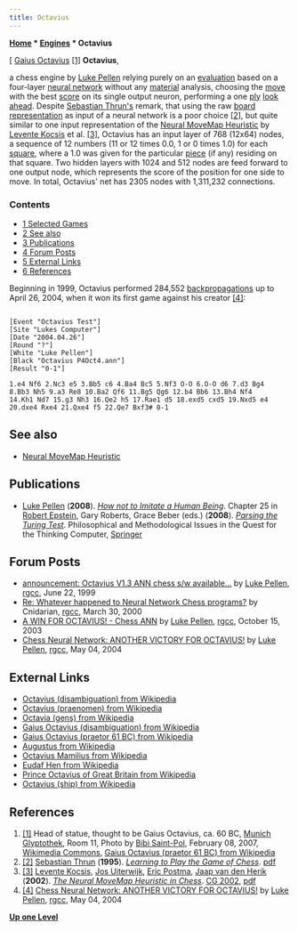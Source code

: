```yaml
---
title: Octavius
---
```

**[Home](Home "Home") \* [Engines](Engines "Engines") \* Octavius**



[ [Gaius Octavius](https://en.wikipedia.org/wiki/Gaius_Octavius_%28praetor_61_BC%29) <a id="cite-note-1" href="#cite-ref-1">[1]</a>
**Octavius**,  

a chess engine by [Luke Pellen](Luke_Pellen "Luke Pellen") relying purely on an [evaluation](Evaluation "Evaluation") based on a four-layer [neural network](Neural_Networks "Neural Networks") without any [material](Material "Material") analysis, choosing the [move](Moves "Moves") with the best [score](Score "Score") on its single output neuron, performing a one [ply](Ply "Ply") [look ahead](Search "Search"). 
Despite [Sebastian Thrun's](Sebastian_Thrun "Sebastian Thrun") remark, that using the raw [board representation](Board_Representation "Board Representation") as input of a neural network is a poor choice <a id="cite-note-2" href="#cite-ref-2">[2]</a>, but quite similar to one input representation of the [Neural MoveMap Heuristic](Neural_MoveMap_Heuristic "Neural MoveMap Heuristic") by [Levente Kocsis](Levente_Kocsis "Levente Kocsis") et al. <a id="cite-note-3" href="#cite-ref-3">[3]</a>, Octavius has an input layer of 768 (12x64) nodes, a sequence of 12 numbers (11 or 12 times 0.0, 1 or 0 times 1.0) for each [square](Squares "Squares"), where a 1.0 was given for the particular [piece](Pieces "Pieces") (if any) residing on that square. Two hidden layers with 1024 and 512 nodes are feed forward to one output node, which represents the score of the position for one side to move. In total, Octavius' net has 2305 nodes with 1,311,232 connections. 



### Contents


* [1 Selected Games](#selected-games)
* [2 See also](#see-also)
* [3 Publications](#publications)
* [4 Forum Posts](#forum-posts)
* [5 External Links](#external-links)
* [6 References](#references)






Beginning in 1999, Octavius performed 284,552 [backpropagations](Neural_Networks#Backpropagation "Neural Networks") up to April 26, 2004, when it won its first game against his creator <a id="cite-note-4" href="#cite-ref-4">[4]</a>:




```

[Event "Octavius Test"]
[Site "Lukes Computer"]
[Date "2004.04.26"]
[Round "?"]
[White "Luke Pellen"]
[Black "Octavius P4Oct4.ann"]
[Result "0-1"]

1.e4 Nf6 2.Nc3 e5 3.Bb5 c6 4.Ba4 Bc5 5.Nf3 O-O 6.O-O d6 7.d3 Bg4 
8.Bb3 Nh5 9.a3 Re8 10.Ba2 Qf6 11.Bg5 Qg6 12.b4 Bb6 13.Bh4 Nf4 
14.Kh1 Nd7 15.g3 Nh3 16.Qe2 h5 17.Rae1 d5 18.exd5 cxd5 19.Nxd5 e4 
20.dxe4 Rxe4 21.Qxe4 f5 22.Qe7 Bxf3# 0-1

```

## See also


* [Neural MoveMap Heuristic](Neural_MoveMap_Heuristic "Neural MoveMap Heuristic")


## Publications


* [Luke Pellen](Luke_Pellen "Luke Pellen") (**2008**). *[How not to Imitate a Human Being](https://link.springer.com/chapter/10.1007/978-1-4020-6710-5_25)*. Chapter 25 in [Robert Epstein](https://en.wikipedia.org/wiki/Robert_Epstein), Gary Roberts, Grace Beber (eds.) (**2008**). *[Parsing the Turing Test](http://link.springer.com/book/10.1007%2F978-1-4020-6710-5)*. Philosophical and Methodological Issues in the Quest for the Thinking Computer, [Springer](https://en.wikipedia.org/wiki/Springer_Science%2BBusiness_Media)


## Forum Posts


* [announcement: Octavius V1.3 ANN chess s/w available...](https://groups.google.com/d/msg/rec.games.chess.computer/9y7t9kyOEB4/KECNKlUfFP0J) by [Luke Pellen](Luke_Pellen "Luke Pellen"), [rgcc](Computer_Chess_Forums "Computer Chess Forums"), June 22, 1999
* [Re: Whatever happened to Neural Network Chess programs?](https://groups.google.com/d/msg/rec.games.chess.computer/xthKCFRJkeM/4WmiglfGPvgJ) by Cnidarian, [rgcc](Computer_Chess_Forums "Computer Chess Forums"), March 30, 2000
* [A WIN FOR OCTAVIUS! - Chess ANN](https://groups.google.com/d/msg/comp.ai.neural-nets/QGhfg1k_yOg/wE8bEMCTW2UJ) by [Luke Pellen](Luke_Pellen "Luke Pellen"), [rgcc](Computer_Chess_Forums "Computer Chess Forums"), October 15, 2003
* [Chess Neural Network: ANOTHER VICTORY FOR OCTAVIUS!](https://groups.google.com/d/msg/rec.games.chess.computer/D8ug0bq02Cs/SBikPRjdhJEJ) by [Luke Pellen](Luke_Pellen "Luke Pellen"), [rgcc](Computer_Chess_Forums "Computer Chess Forums"), May 04, 2004


## External Links


* [Octavius (disambiguation) from Wikipedia](https://en.wikipedia.org/wiki/Octavius_%28disambiguation%29)
* [Octavius (praenomen) from Wikipedia](https://en.wikipedia.org/wiki/Octavius_%28praenomen%29)
* [Octavia (gens) from Wikipedia](https://en.wikipedia.org/wiki/Octavia_%28gens%29)
* [Gaius Octavius (disambiguation) from Wikipedia](https://en.wikipedia.org/wiki/Gaius_Octavius_%28disambiguation%29)
* [Gaius Octavius (praetor 61 BC) from Wikipedia](https://en.wikipedia.org/wiki/Gaius_Octavius_%28praetor_61_BC%29)
* [Augustus from Wikipedia](https://en.wikipedia.org/wiki/Augustus)
* [Octavius Mamilius from Wikipedia](https://en.wikipedia.org/wiki/Octavius_Mamilius)
* [Eudaf Hen from Wikipedia](https://en.wikipedia.org/wiki/Eudaf_Hen)
* [Prince Octavius of Great Britain from Wikipedia](https://en.wikipedia.org/wiki/Prince_Octavius_of_Great_Britain)
* [Octavius (ship) from Wikipedia](https://en.wikipedia.org/wiki/Octavius_%28ship%29)


## References


1. <a id="cite-ref-1" href="#cite-note-1">[1]</a> Head of statue, thought to be Gaius Octavius, ca. 60 BC, [Munich](https://en.wikipedia.org/wiki/Munich) [Glyptothek](https://en.wikipedia.org/wiki/Glyptothek), Room 11, Photo by [Bibi Saint-Pol](https://commons.wikimedia.org/wiki/User:Bibi_Saint-Pol), February 08, 2007, [Wikimedia Commons](https://en.wikipedia.org/wiki/Wikimedia_Commons), [Gaius Octavius (praetor 61 BC) from Wikipedia](https://en.wikipedia.org/wiki/Gaius_Octavius_%28praetor_61_BC%29)
2. <a id="cite-ref-2" href="#cite-note-2">[2]</a> [Sebastian Thrun](Sebastian_Thrun "Sebastian Thrun") (**1995**). *[Learning to Play the Game of Chess](http://robots.stanford.edu/papers/thrun.nips7.neuro-chess.html)*. [pdf](http://papers.nips.cc/paper/1007-learning-to-play-the-game-of-chess.pdf)
3. <a id="cite-ref-3" href="#cite-note-3">[3]</a> [Levente Kocsis](Levente_Kocsis "Levente Kocsis"), [Jos Uiterwijk](Jos_Uiterwijk "Jos Uiterwijk"), [Eric Postma](Eric_Postma "Eric Postma"), [Jaap van den Herik](Jaap_van_den_Herik "Jaap van den Herik") (**2002**). *[The Neural MoveMap Heuristic in Chess](http://link.springer.com/chapter/10.1007/978-3-540-40031-8_11)*. [CG 2002](CG_2002 "CG 2002"), [pdf](http://www.pradu.us/old/Nov27_2008/Buzz/research/parallel/movemap_heuristic.pdf)
4. <a id="cite-ref-4" href="#cite-note-4">[4]</a> [Chess Neural Network: ANOTHER VICTORY FOR OCTAVIUS!](https://groups.google.com/d/msg/rec.games.chess.computer/D8ug0bq02Cs/SBikPRjdhJEJ) by [Luke Pellen](Luke_Pellen "Luke Pellen"), [rgcc](Computer_Chess_Forums "Computer Chess Forums"), May 04, 2004

**[Up one Level](Engines "Engines")**







 
